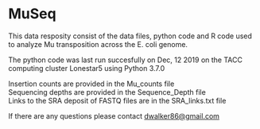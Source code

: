 # MuSeq

This data resposity consist of the data files, python code and R code used to analyze Mu transposition across the E. coli genome.

The python code was last run succesfully on Dec, 12 2019 on the TACC computing cluster Lonestar5 using Python 3.7.0

Insertion counts are provided in the Mu_counts file  
Sequencing depths are provided in the Sequence_Depth file  
Links to the SRA deposit of FASTQ files are in the SRA_links.txt file  

If there are any questions please contact dwalker86@gmail.com
